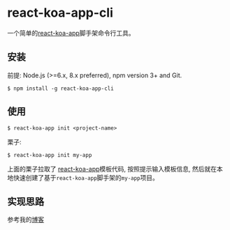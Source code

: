 # react-koa-app-cli

一个简单的[react-koa-app](https://github.com/fechengxiaocheng/react-koa-app)脚手架命令行工具。

## 安装

前提: Node.js (>=6.x, 8.x preferred), npm version 3+ and Git.

    $ npm install -g react-koa-app-cli

## 使用

    $ react-koa-app init <project-name>

栗子:

    $ react-koa-app init my-app

上面的栗子拉取了 [react-koa-app](https://github.com/fechengxiaocheng/react-koa-app)模板代码, 按照提示输入模板信息, 然后就在本地快速创建了基于`react-koa-app`脚手架的`my-app`项目。

## 实现思路

参考我的[博客](http://goddess.joeray61.com/2018/07/19/react-cli/)

